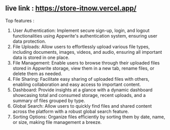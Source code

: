 ## live link : https://store-itnow.vercel.app/
Top features : 
1. User Authentication: Implement secure sign-up, login, and logout functionalities using Appwrite's authentication system, ensuring user data protection.
2. File Uploads: Allow users to effortlessly upload various file types, including documents, images, videos, and audio, ensuring all important data is stored in one place.
3. File Management: Enable users to browse through their uploaded files stored in Appwrite storage, view them in a new tab, rename files, or delete them as needed.
4. File Sharing: Facilitate easy sharing of uploaded files with others, enabling collaboration and easy access to important content.
5. Dashboard: Provide insights at a glance with a dynamic dashboard showcasing total and consumed storage, recent uploads, and a summary of files grouped by type.
6. Global Search: Allow users to quickly find files and shared content across the platform with a robust global search feature.
7. Sorting Options: Organize files efficiently by sorting them by date, name, or size, making file management a breeze.

